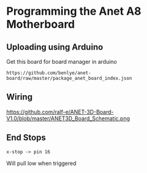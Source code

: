 # Programming the Anet A8 Motherboard

## Uploading using Arduino
Get this board for board manager in arduino
```
https://github.com/benlye/anet-board/raw/master/package_anet_board_index.json
```

## Wiring
https://github.com/ralf-e/ANET-3D-Board-V1.0/blob/master/ANET3D_Board_Schematic.png

## End Stops
```
x-stop -> pin 16
```
Will pull low when triggered
